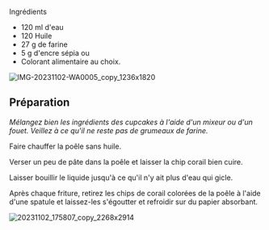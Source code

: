 Ingrédients

-   120 ml d'eau
-   120 Huile
-   27 g de farine
-   5 g d'encre sépia ou
-   Colorant alimentaire au choix.

![IMG-20231102-WA0005_copy_1236x1820](https://ramiboutas.s3.amazonaws.com/khadija/media/images/IMG-20231102-WA0005_copy_1236x1820.width-800.jpg)

## Préparation

_Mélangez bien les ingrédients des cupcakes à l'aide d'un mixeur ou d'un fouet. Veillez à ce qu'il ne reste pas de grumeaux de farine._

Faire chauffer la poêle sans huile.

Verser un peu de pâte dans la poêle et laisser la chip corail bien cuire.

Laisser bouillir le liquide jusqu'à ce qu'il n'y ait plus d'eau qui gicle.

Après chaque friture, retirez les chips de corail colorées de la poêle à l'aide d'une spatule et laissez-les s'égoutter et refroidir sur du papier absorbant.

![20231102_175807_copy_2268x2914](https://ramiboutas.s3.amazonaws.com/khadija/media/images/20231102_175807_copy_2268x2914.width-800.jpg)
